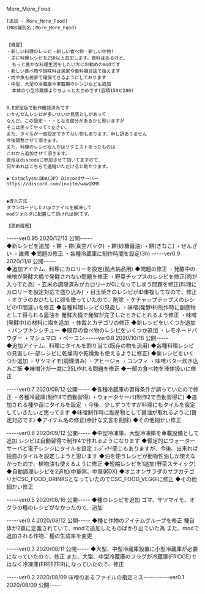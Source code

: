 More_More_Food

	[追加 - More_More_Food]
	(MOD識別名：More_More_Food)


	【概要】
	・新しい料理のレシピ・新しい食べ物・新しい作物!
	・主に料理レシピを250以上追加します。食料はあるけど、
	  もっと豊かな料理生活をしたい方にお勧めのmodです
	・新しい食べ物や調味料は民家や食料雑貨店で拾えます
	・肉や魚も民家で確保できるようにしております
    ・中型、大型の冷蔵庫や車載用のレンジなども追加
      本体の小型冷蔵庫よりちょっと大きめです(容積150と200)


	0.E安定版で動作確認済みです
    いかんせんレシピが多いせいか見落としがあって
    なんだ、この設定・・・となる部分があるかと思いますが
    そこは笑ってやってください。
    また、タイルが一部設定できてない物もあります、申し訳ありません
    今後調整させて頂きます。
    また、料理のレシピなんかはリクエストあったものは
    これから追加させて頂きます。
    普段はdiscodeに参加させて頂いてますので、
    何かあればこちらで連絡いただけると助かります。
    
    ◆ Cataclysm:DDA(JP) Discordサーバー
    https://discord.com/invite/wawQKMK

	
	◆導入方法
	ダウンロードしたzipファイルを解凍して
	modフォルダに配置して頂ければOKです。
	
	【更新履歴】
-----ver0.95 2020/12/13 公開-----  
    ◆新レシピを追加
      ・餅
      ・餅(真空パック)
      ・餅(砂糖醤油)
      ・餅(きなこ)
      ・ぜんざい
      ・雑煮
    ◆問題の修正
      ・各種冷蔵庫に制作時間を設定(3h) 
-----ver0.9 2020/11/8 公開-----    
    ◆追加アイテム、料理にカロリーを設定(拠点納品用)
    ◆問題の修正
      ・発酵中の味噌が発酵大桶で発酵されない問題を修正
      ・野菜チップスのレシピを修正(肉が入ってた為)
      ・玄米の調理済みがカロリーが0になってしまう問題を修正(料理にカロリーを設定対応で盛り込み)
      ・目玉焼きのレシピがID重複してなので、修正
      ・オクラのおひたしに卵を使っていたので、削除
      ・ケチャップチップスのレシピのID間違いを修正
    ◆各種料理レシピの見直し
      ・味噌(発酵中)制作時に副産物として得られる醤油を
        発酵大桶で発酵が完了したときにとれるよう修正
      ・味噌(発酵中)の材料に塩を追加
      ・体裁とカテゴリの修正
    ◆新レシピをいくつか追加
      ・パンプキンシチュー
    ◆既存の食べ物のレシピをいくつか追加
      ・レモネードパウダー
      ・マシュマロ
      ・ベーコン
-----ver0.8 2020/10/18 公開-----    
    ◆追加アイテム、料理にタイルを割り当て(既存の物を流用)
    ◆各種料理レシピの見直し(一部レシピに乾燥肉や乾燥魚も使えるように修正)
    ◆新レシピをいくつか追加
      ・サツマイモ(調理済み)
      ・アヒージョ
      ・コンフィ
      ・味噌バター炊き込みご飯
    ◆味噌汁が一度に25L作れる問題を修正
    ◆一部の食べ物を液体扱いに修正
    
-----ver0.7 2020/09/12 公開-----
    ◆各種冷蔵庫の習得条件が誤っていたので修正
    ・各種冷蔵庫(制作4で自動習得)
    ・ウォータサーバ(制作2で自動習得に)
	◆追加される種や苗にタイルを設定
    ・今後、少しずつですが料理にもタイルを設定していきたいと思ってます
    ◆味噌制作時に副産物として醤油が取れるように(暫定対応です)
    ◆アイテム名の修正(余計な文言を削除)
 	◆その他細かい修正
 	
-----ver0.6 2020/09/12 公開-----
    ◆中型冷凍庫、大型冷凍庫を車載設備として追加 
      レシピは自動習得で制作4で作れるようになります
	◆暫定的にウォーターサーバと電子レンジにタイルを設定
	  ｺﾚｼﾞｬﾅｲ感じもありますが、今後、出来れば独自のタイルを設定しようと思います
 	◆油を使うレシピが動物性油しか使えなかったので、植物油も使えるように修正
 	◆短縮レシピを1追加(野菜スティック)
 	◆自動調理レシピを2追加(中華粥、中華粥DX)
 	◆オニオンサラダのサブカテゴリがCSC_FOOD_DRINKSとなっていたのでCSC_FOOD_VEGGIに修正
 	◆その他細かい修正

-----ver0.5 2020/08/16 公開-----
	◆種のレシピを追加
	  ゴマ、サツマイモ、オクラの種のレシピがなかったので、追加

-----ver0.4 2020/08/12 公開-----
	◆種と作物のアイテムグループを修正
	  種自体が2重に定義されていて、modで追加したものばかり出ていた為
	  また、modで追加される作物、種の生成率を変更
	  
-----ver0.3 2020/08/11 公開-----
	◆大型、中型冷蔵庫設置に小型冷蔵庫が必要になっていたので、修正
	  また、大型、中型冷蔵庫のフラグが冷蔵庫(FRIDGE)ではなく冷凍庫(FREEZER)になっていたので、修正
	  
-----ver0.2 2020/08/09 味噌のあるファイルの指定ミス-----
-----ver0.1 2020/08/09 公開----- 
	
